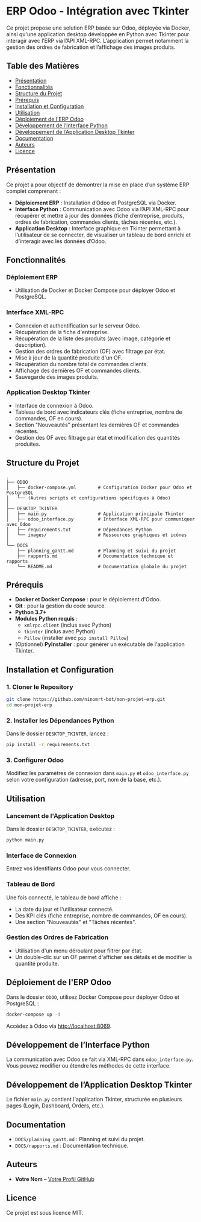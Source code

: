 # ERP Odoo - Intégration avec Tkinter

Ce projet propose une solution ERP basée sur Odoo, déployée via Docker, ainsi qu'une application desktop développée en Python avec Tkinter pour interagir avec l’ERP via l’API XML-RPC. L’application permet notamment la gestion des ordres de fabrication et l’affichage des images produits.

## Table des Matières
- [Présentation](#pr%C3%A9sentation)
- [Fonctionnalités](#fonctionnalit%C3%A9s)
- [Structure du Projet](#structure-du-projet)
- [Prérequis](#pr%C3%A9requis)
- [Installation et Configuration](#installation-et-configuration)
- [Utilisation](#utilisation)
- [Déploiement de l’ERP Odoo](#d%C3%A9ploiement-de-lerp-odoo)
- [Développement de l’Interface Python](#d%C3%A9veloppement-de-linterface-python)
- [Développement de l’Application Desktop Tkinter](#d%C3%A9veloppement-de-lapplication-desktop-tkinter)
- [Documentation](#documentation)
- [Auteurs](#auteurs)
- [Licence](#licence)

## Présentation

Ce projet a pour objectif de démontrer la mise en place d’un système ERP complet comprenant :

- **Déploiement ERP** : Installation d’Odoo et PostgreSQL via Docker.
- **Interface Python** : Communication avec Odoo via l’API XML-RPC pour récupérer et mettre à jour des données (fiche d’entreprise, produits, ordres de fabrication, commandes clients, tâches récentes, etc.).
- **Application Desktop** : Interface graphique en Tkinter permettant à l’utilisateur de se connecter, de visualiser un tableau de bord enrichi et d’interagir avec les données d’Odoo.

## Fonctionnalités

### Déploiement ERP
- Utilisation de Docker et Docker Compose pour déployer Odoo et PostgreSQL.

### Interface XML-RPC
- Connexion et authentification sur le serveur Odoo.
- Récupération de la fiche d'entreprise.
- Récupération de la liste des produits (avec image, catégorie et description).
- Gestion des ordres de fabrication (OF) avec filtrage par état.
- Mise à jour de la quantité produite d'un OF.
- Récupération du nombre total de commandes clients.
- Affichage des dernières OF et commandes clients.
- Sauvegarde des images produits.

### Application Desktop Tkinter
- Interface de connexion à Odoo.
- Tableau de bord avec indicateurs clés (fiche entreprise, nombre de commandes, OF en cours).
- Section "Nouveautés" présentant les dernières OF et commandes récentes.
- Gestion des OF avec filtrage par état et modification des quantités produites.

## Structure du Projet

```
.
├── ODOO
│   ├── docker-compose.yml        # Configuration Docker pour Odoo et PostgreSQL
│   └── (Autres scripts et configurations spécifiques à Odoo)
│
├── DESKTOP_TKINTER
│   ├── main.py                   # Application principale Tkinter
│   ├── odoo_interface.py         # Interface XML-RPC pour communiquer avec Odoo
│   ├── requirements.txt          # Dépendances Python
│   └── images/                   # Ressources graphiques et icônes
│
└── DOCS
    ├── planning_gantt.md         # Planning et suivi du projet
    ├── rapports.md               # Documentation technique et rapports
    └── README.md                 # Documentation globale du projet
```

## Prérequis

- **Docker et Docker Compose** : pour le déploiement d'Odoo.
- **Git** : pour la gestion du code source.
- **Python 3.7+**
- **Modules Python requis** :
  - `xmlrpc.client` (inclus avec Python)
  - `tkinter` (inclus avec Python)
  - `Pillow` (installer avec `pip install Pillow`)
- (Optionnel) **PyInstaller** : pour générer un exécutable de l'application Tkinter.

## Installation et Configuration

### 1. Cloner le Repository
```sh
git clone https://github.com/ninomrt-bot/mon-projet-erp.git
cd mon-projet-erp
```

### 2. Installer les Dépendances Python
Dans le dossier `DESKTOP_TKINTER`, lancez :
```sh
pip install -r requirements.txt
```

### 3. Configurer Odoo
Modifiez les paramètres de connexion dans `main.py` et `odoo_interface.py` selon votre configuration (adresse, port, nom de la base, etc.).

## Utilisation

### Lancement de l'Application Desktop
Dans le dossier `DESKTOP_TKINTER`, exécutez :
```sh
python main.py
```

### Interface de Connexion
Entrez vos identifiants Odoo pour vous connecter.

### Tableau de Bord
Une fois connecté, le tableau de bord affiche :
- La date du jour et l'utilisateur connecté.
- Des KPI clés (fiche entreprise, nombre de commandes, OF en cours).
- Une section "Nouveautés" et "Tâches récentes".

### Gestion des Ordres de Fabrication
- Utilisation d'un menu déroulant pour filtrer par état.
- Un double-clic sur un OF permet d'afficher ses détails et de modifier la quantité produite.

## Déploiement de l'ERP Odoo

Dans le dossier `ODOO`, utilisez Docker Compose pour déployer Odoo et PostgreSQL :
```sh
docker-compose up -d
```
Accédez à Odoo via [http://localhost:8069](http://localhost:8069).

## Développement de l’Interface Python
La communication avec Odoo se fait via XML-RPC dans `odoo_interface.py`. Vous pouvez modifier ou étendre les méthodes de cette interface.

## Développement de l’Application Desktop Tkinter
Le fichier `main.py` contient l'application Tkinter, structurée en plusieurs pages (Login, Dashboard, Orders, etc.).

## Documentation
- `DOCS/planning_gantt.md` : Planning et suivi du projet.
- `DOCS/rapports.md` : Documentation technique.

## Auteurs
- **Votre Nom** – [Votre Profil GitHub](https://github.com/votre_nom_utilisateur)

## Licence
Ce projet est sous licence MIT.
